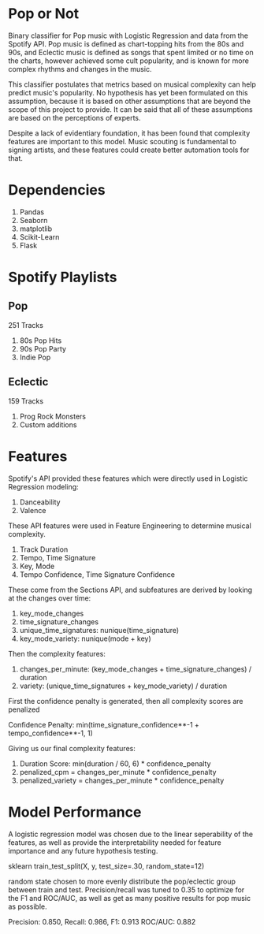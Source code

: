# Pop or Not

Binary classifier for Pop music with Logistic Regression and data from the Spotify API.  Pop music is defined as chart-topping hits from the 80s and 90s, and Eclectic music is defined as songs that spent limited or no time on the charts, however achieved some cult popularity, and is known for more complex rhythms and changes in the music.

This classifier postulates that metrics based on musical complexity can help predict music's popularity.  No hypothesis has yet been formulated on this assumption, because it is based on other assumptions that are beyond the scope of this project to provide.  It can be said that all of these assumptions are based on the perceptions of experts.

Despite a lack of evidentiary foundation, it has been found that complexity features are important to this model.  Music scouting is fundamental to signing artists, and these features could create better automation tools for that.

# Dependencies

1. Pandas
2. Seaborn
3. matplotlib
4. Scikit-Learn
5. Flask

# Spotify Playlists

## Pop

251 Tracks

1. 80s Pop Hits
2. 90s Pop Party
3. Indie Pop

## Eclectic

159 Tracks

1. Prog Rock Monsters
2. Custom additions

# Features

Spotify's API provided these features which were directly used in Logistic Regression modeling:

1. Danceability
2. Valence

These API features were used in Feature Engineering to determine musical complexity.

1. Track Duration
2. Tempo, Time Signature
3. Key, Mode
4. Tempo Confidence, Time Signature Confidence

These come from the Sections API, and subfeatures are derived by looking at the changes over time:

1. key_mode_changes
2. time_signature_changes
3. unique_time_signatures: nunique(time_signature)
4. key_mode_variety: nunique(mode + key)

Then the complexity features:

1. changes_per_minute: (key_mode_changes + time_signature_changes) / duration
2. variety: (unique_time_signatures + key_mode_variety) / duration

First the confidence penalty is generated, then all complexity scores are penalized

Confidence Penalty:  min(time_signature_confidence**-1 + tempo_confidence**-1, 1)

Giving us our final complexity features:

1. Duration Score: min(duration / 60, 6) * confidence_penalty
2. penalized_cpm = changes_per_minute * confidence_penalty
3. penalized_variety = changes_per_minute * confidence_penalty

# Model Performance

A logistic regression model was chosen due to the linear seperability of the features, as well as provide the interpretability needed for feature importance and any future hypothesis testing.


sklearn train_test_split(X, y, test_size=.30, random_state=12)

random state chosen to more evenly distribute the pop/eclectic group between train and test.  Precision/recall was tuned to 0.35 to optimize for the F1 and ROC/AUC, as well as get as many positive results for pop music as possible.

Precision:  0.850,  Recall:  0.986, F1:  0.913
ROC/AUC:  0.882
